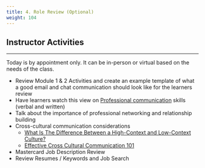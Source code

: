 ```yaml
---
title: 4. Role Review (Optional)
weight: 104
---
```


## Instructor Activities
***
Today is by appointment only. It can be in-person or virtual based on the needs of the class. 

* Review Module 1 & 2 Activities and create an example template of what a good email and chat communication should look like for the learners review
* Have learners watch this view on [Professional communication](https://www.youtube.com/watch?v=urStEJ6uF84) skills (verbal and written)
* Talk about the importance of professional networking and relationship building
* Cross-cultural communication considerations
    * [What Is The Difference Between a High-Context and Low-Context Culture?](https://www.youtube.com/watch?v=qKViQSnW-UA)
    * [Effective Cross Cultural Communication 101](https://www.youtube.com/watch?v=lMplUEgo5YQ)
* Mastercard Job Description Review  
* Review Resumes / Keywords and Job Search 
